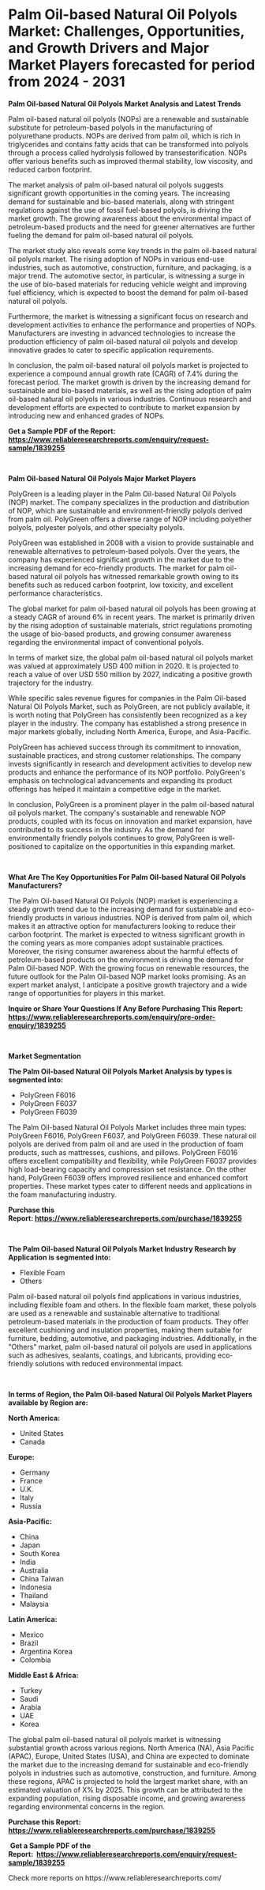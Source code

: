 <p><h1>Palm Oil-based Natural Oil Polyols Market: Challenges, Opportunities, and Growth Drivers and Major Market Players forecasted for period from 2024 - 2031</h1></p><p><strong>Palm Oil-based Natural Oil Polyols Market Analysis and Latest Trends</strong></p>
<p><p>Palm oil-based natural oil polyols (NOPs) are a renewable and sustainable substitute for petroleum-based polyols in the manufacturing of polyurethane products. NOPs are derived from palm oil, which is rich in triglycerides and contains fatty acids that can be transformed into polyols through a process called hydrolysis followed by transesterification. NOPs offer various benefits such as improved thermal stability, low viscosity, and reduced carbon footprint.</p><p>The market analysis of palm oil-based natural oil polyols suggests significant growth opportunities in the coming years. The increasing demand for sustainable and bio-based materials, along with stringent regulations against the use of fossil fuel-based polyols, is driving the market growth. The growing awareness about the environmental impact of petroleum-based products and the need for greener alternatives are further fueling the demand for palm oil-based natural oil polyols.</p><p>The market study also reveals some key trends in the palm oil-based natural oil polyols market. The rising adoption of NOPs in various end-use industries, such as automotive, construction, furniture, and packaging, is a major trend. The automotive sector, in particular, is witnessing a surge in the use of bio-based materials for reducing vehicle weight and improving fuel efficiency, which is expected to boost the demand for palm oil-based natural oil polyols.</p><p>Furthermore, the market is witnessing a significant focus on research and development activities to enhance the performance and properties of NOPs. Manufacturers are investing in advanced technologies to increase the production efficiency of palm oil-based natural oil polyols and develop innovative grades to cater to specific application requirements.</p><p>In conclusion, the palm oil-based natural oil polyols market is projected to experience a compound annual growth rate (CAGR) of 7.4% during the forecast period. The market growth is driven by the increasing demand for sustainable and bio-based materials, as well as the rising adoption of palm oil-based natural oil polyols in various industries. Continuous research and development efforts are expected to contribute to market expansion by introducing new and enhanced grades of NOPs.</p></p>
<p><strong>Get a Sample PDF of the Report:&nbsp; <a href="https://www.reliableresearchreports.com/enquiry/request-sample/1839255">https://www.reliableresearchreports.com/enquiry/request-sample/1839255</a></strong></p>
<p>&nbsp;</p>
<p><strong>Palm Oil-based Natural Oil Polyols Major Market Players</strong></p>
<p><p>PolyGreen is a leading player in the Palm Oil-based Natural Oil Polyols (NOP) market. The company specializes in the production and distribution of NOP, which are sustainable and environment-friendly polyols derived from palm oil. PolyGreen offers a diverse range of NOP including polyether polyols, polyester polyols, and other specialty polyols.</p><p>PolyGreen was established in 2008 with a vision to provide sustainable and renewable alternatives to petroleum-based polyols. Over the years, the company has experienced significant growth in the market due to the increasing demand for eco-friendly products. The market for palm oil-based natural oil polyols has witnessed remarkable growth owing to its benefits such as reduced carbon footprint, low toxicity, and excellent performance characteristics.</p><p>The global market for palm oil-based natural oil polyols has been growing at a steady CAGR of around 6% in recent years. The market is primarily driven by the rising adoption of sustainable materials, strict regulations promoting the usage of bio-based products, and growing consumer awareness regarding the environmental impact of conventional polyols.</p><p>In terms of market size, the global palm oil-based natural oil polyols market was valued at approximately USD 400 million in 2020. It is projected to reach a value of over USD 550 million by 2027, indicating a positive growth trajectory for the industry.</p><p>While specific sales revenue figures for companies in the Palm Oil-based Natural Oil Polyols Market, such as PolyGreen, are not publicly available, it is worth noting that PolyGreen has consistently been recognized as a key player in the industry. The company has established a strong presence in major markets globally, including North America, Europe, and Asia-Pacific.</p><p>PolyGreen has achieved success through its commitment to innovation, sustainable practices, and strong customer relationships. The company invests significantly in research and development activities to develop new products and enhance the performance of its NOP portfolio. PolyGreen's emphasis on technological advancements and expanding its product offerings has helped it maintain a competitive edge in the market.</p><p>In conclusion, PolyGreen is a prominent player in the palm oil-based natural oil polyols market. The company's sustainable and renewable NOP products, coupled with its focus on innovation and market expansion, have contributed to its success in the industry. As the demand for environmentally friendly polyols continues to grow, PolyGreen is well-positioned to capitalize on the opportunities in this expanding market.</p></p>
<p>&nbsp;</p>
<p><strong>What Are The Key Opportunities For Palm Oil-based Natural Oil Polyols Manufacturers?</strong></p>
<p><p>The Palm Oil-based Natural Oil Polyols (NOP) market is experiencing a steady growth trend due to the increasing demand for sustainable and eco-friendly products in various industries. NOP is derived from palm oil, which makes it an attractive option for manufacturers looking to reduce their carbon footprint. The market is expected to witness significant growth in the coming years as more companies adopt sustainable practices. Moreover, the rising consumer awareness about the harmful effects of petroleum-based products on the environment is driving the demand for Palm Oil-based NOP. With the growing focus on renewable resources, the future outlook for the Palm Oil-based NOP market looks promising. As an expert market analyst, I anticipate a positive growth trajectory and a wide range of opportunities for players in this market.</p></p>
<p><strong>Inquire or Share Your Questions If Any Before Purchasing This Report: <a href="https://www.reliableresearchreports.com/enquiry/pre-order-enquiry/1839255">https://www.reliableresearchreports.com/enquiry/pre-order-enquiry/1839255</a></strong></p>
<p>&nbsp;</p>
<p><strong>Market Segmentation</strong></p>
<p><strong>The Palm Oil-based Natural Oil Polyols Market Analysis by types is segmented into:</strong></p>
<p><ul><li>PolyGreen F6016</li><li>PolyGreen F6037</li><li>PolyGreen F6039</li></ul></p>
<p><p>The Palm Oil-based Natural Oil Polyols Market includes three main types: PolyGreen F6016, PolyGreen F6037, and PolyGreen F6039. These natural oil polyols are derived from palm oil and are used in the production of foam products, such as mattresses, cushions, and pillows. PolyGreen F6016 offers excellent compatibility and flexibility, while PolyGreen F6037 provides high load-bearing capacity and compression set resistance. On the other hand, PolyGreen F6039 offers improved resilience and enhanced comfort properties. These market types cater to different needs and applications in the foam manufacturing industry.</p></p>
<p><strong>Purchase this Report:&nbsp;<a href="https://www.reliableresearchreports.com/purchase/1839255">https://www.reliableresearchreports.com/purchase/1839255</a></strong></p>
<p>&nbsp;</p>
<p><strong>The Palm Oil-based Natural Oil Polyols Market Industry Research by Application is segmented into:</strong></p>
<p><ul><li>Flexible Foam</li><li>Others</li></ul></p>
<p><p>Palm oil-based natural oil polyols find applications in various industries, including flexible foam and others. In the flexible foam market, these polyols are used as a renewable and sustainable alternative to traditional petroleum-based materials in the production of foam products. They offer excellent cushioning and insulation properties, making them suitable for furniture, bedding, automotive, and packaging industries. Additionally, in the "Others" market, palm oil-based natural oil polyols are used in applications such as adhesives, sealants, coatings, and lubricants, providing eco-friendly solutions with reduced environmental impact.</p></p>
<p>&nbsp;</p>
<p><strong>In terms of Region, the Palm Oil-based Natural Oil Polyols Market Players available by Region are:</strong></p>
<p>
    <p> <strong> North America: </strong>
        <ul>
            <li>United States</li>
            <li>Canada</li>
        </ul>
        </p> 
    <p> <strong> Europe: </strong>
        <ul>
            <li>Germany</li>
            <li>France</li>
            <li>U.K.</li>
            <li>Italy</li>
            <li>Russia</li>
        </ul>
        </p> 
    <p> <strong> Asia-Pacific: </strong>
        <ul>
            <li>China</li>
            <li>Japan</li>
            <li>South Korea</li>
            <li>India</li>
            <li>Australia</li>
            <li>China Taiwan</li>
            <li>Indonesia</li>
            <li>Thailand</li>
            <li>Malaysia</li>
        </ul>
        </p> 
    <p> <strong> Latin America: </strong>
        <ul>
            <li>Mexico</li>
            <li>Brazil</li>
            <li>Argentina Korea</li>
            <li>Colombia</li>
        </ul>
        </p> 
    <p> <strong> Middle East & Africa: </strong>
        <ul>
            <li>Turkey</li>
            <li>Saudi</li>
            <li>Arabia</li>
            <li>UAE</li>
            <li>Korea</li>
        </ul>
    </p>
    </p>
<p><p>The global palm oil-based natural oil polyols market is witnessing substantial growth across various regions. North America (NA), Asia Pacific (APAC), Europe, United States (USA), and China are expected to dominate the market due to the increasing demand for sustainable and eco-friendly polyols in industries such as automotive, construction, and furniture. Among these regions, APAC is projected to hold the largest market share, with an estimated valuation of X% by 2025. This growth can be attributed to the expanding population, rising disposable income, and growing awareness regarding environmental concerns in the region.</p></p>
<p><strong>Purchase this Report: <a href="https://www.reliableresearchreports.com/purchase/1839255">https://www.reliableresearchreports.com/purchase/1839255</a></strong></p>
<p>&nbsp;<strong>Get a Sample PDF of the Report:&nbsp;&nbsp;<a href="https://www.reliableresearchreports.com/enquiry/request-sample/1839255">https://www.reliableresearchreports.com/enquiry/request-sample/1839255</a></strong></p>
<p><strong></strong></p>
<p>Check more reports on https://www.reliableresearchreports.com/</p>